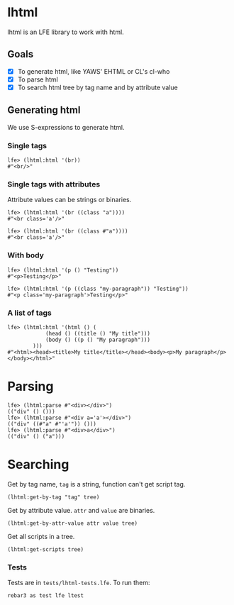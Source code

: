 
# lhtml
lhtml is an LFE library to work with html. 
## Goals
- [x] To generate html, like YAWS' EHTML or CL's cl-who
- [x] To parse html
- [x] To search html tree by tag name and by attribute value
## Generating html
We use S-expressions to generate html.
### Single tags
```LFE
lfe> (lhtml:html '(br))
#"<br/>"
```
### Single tags with attributes
Attribute values can be strings or binaries.
```LFE
lfe> (lhtml:html '(br ((class "a"))))
#"<br class='a'/>"

lfe> (lhtml:html '(br ((class #"a"))))
#"<br class='a'/>"
```
### With body
```LFE
lfe> (lhtml:html '(p () "Testing"))
#"<p>Testing</p>"

lfe> (lhtml:html '(p ((class "my-paragraph")) "Testing"))
#"<p class='my-paragraph'>Testing</p>"
```
### A list of tags
```LFE
lfe> (lhtml:html '(html () (
			(head () ((title () "My title")))
			(body () ((p () "My paragraph")))
		)))
#"<html><head><title>My title</title></head><body><p>My paragraph</p></body></html>"
```

# Parsing
```LFE
lfe> (lhtml:parse #"<div></div>")
(("div" () ()))
lfe> (lhtml:parse #"<div a='a'></div>")
(("div" ((#"a" #"'a'")) ()))
lfe> (lhtml:parse #"<div>a</div>")
(("div" () ("a")))
```

# Searching
Get by tag name, `tag` is a string, function can't get script tag.
```LFE
(lhtml:get-by-tag "tag" tree)
```
Get by attribute value. `attr` and `value` are binaries.
```LFE
(lhtml:get-by-attr-value attr value tree)
```
Get all scripts in a tree.
```LFE
(lhtml:get-scripts tree)
```
### Tests
Tests are in `tests/lhtml-tests.lfe`.
To run them: 
```LFE
rebar3 as test lfe ltest
```

